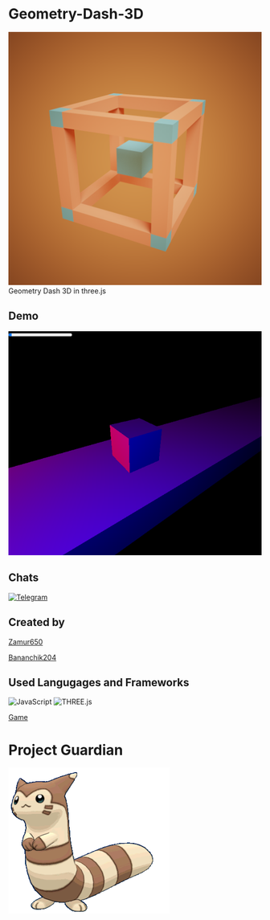 # Geometry-Dash-3D

![Picture](assets/images/icon.png)
Geometry Dash 3D in three.js

## Demo

![Demo](assets/images/demo.png)

## Chats
[![Telegram](https://img.shields.io/badge/-Telegram-000000?style=for-the-badge&logo=Telegram&logoColor=27A0D9)](https://t.me/joinchat/mp4IqfyDpxI2NDIy)

## Created by

[Zamur650](https://Zamur650.github.io/)

[Bananchik204](https://Bananchik204.github.io/)

## Used Langugages and Frameworks

![JavaScript](https://img.shields.io/badge/-JavaScript-090909?style=for-the-badge&logo=JavaScript)
![THREE.js](https://img.shields.io/badge/-THREE.js-090909?style=for-the-badge&logo=THREE.js)

[Game](https://korovskaya-enterteiment.github.io/Geometry-Dash-3D/)

# Project Guardian

![Furret2](assets/images/furret2.gif)
